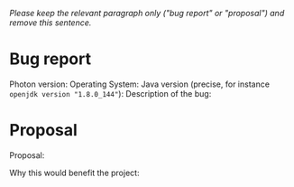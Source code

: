 *Please keep the relevant paragraph only ("bug report" or "proposal") and remove this sentence.* 

# Bug report

Photon version: 
Operating System: 
Java version (precise, for instance `openjdk version "1.8.0_144"`): 
Description of the bug: 

# Proposal

Proposal: 

Why this would benefit the project: 